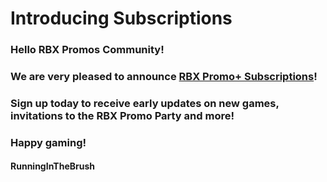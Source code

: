 # Introducing Subscriptions

### Hello RBX Promos Community!

### We are very pleased to announce [RBX Promo+ Subscriptions](https://example.com)!

### Sign up today to receive early updates on new games, invitations to the RBX Promo Party and more! 

### Happy gaming!

#### RunningInTheBrush
